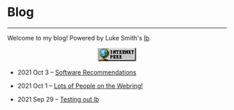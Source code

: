 # Blog

---


Welcome to my blog! Powered by Luke Smith's [lb](https://github.com/lukesmithxyz/lb).

<center>
<img src="pix/gif/263gggk.gif" alt="Internet Free">
</center>

- 2021 Oct 3 – [Software Recommendations](https://hghann.github.io/software-recommendations.html)

- 2021 Oct 1 – [Lots of People on the Webring!](https://hghann.github.io/lots-of-ppl-on-the-webring.html)

- 2021 Sep 29 – [Testing out lb](https://hghann.github.io/testing-out-lb.html)
